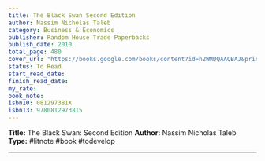 ```yaml
---
title: The Black Swan Second Edition
author: Nassim Nicholas Taleb
category: Business & Economics
publisher: Random House Trade Paperbacks
publish_date: 2010
total_page: 480
cover_url: "https://books.google.com/books/content?id=h2WMDQAAQBAJ&printsec=frontcover&img=1&zoom=1&source=gbs_api"
status: To Read
start_read_date: 
finish_read_date: 
my_rate: 
book_note: 
isbn10: 081297381X
isbn13: 9780812973815
---
```

**Title:** The Black Swan: Second Edition
**Author:** Nassim Nicholas Taleb
**Type:** #litnote #book #todevelop 

---